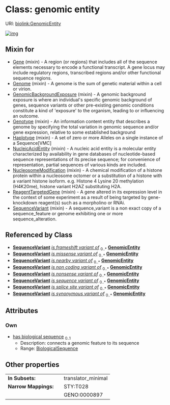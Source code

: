 
# Class: genomic entity




URI: [biolink:GenomicEntity](https://w3id.org/biolink/vocab/GenomicEntity)


[![img](https://yuml.me/diagram/nofunky;dir:TB/class/[SequenceVariant],[SequenceVariant]uses%20-.->[GenomicEntity&#124;has_biological_sequence:biological_sequence%20%3F],[ReagentTargetedGene]uses%20-.->[GenomicEntity],[NucleosomeModification]uses%20-.->[GenomicEntity],[NucleicAcidEntity]uses%20-.->[GenomicEntity],[Haplotype]uses%20-.->[GenomicEntity],[Genotype]uses%20-.->[GenomicEntity],[GenomicBackgroundExposure]uses%20-.->[GenomicEntity],[Genome]uses%20-.->[GenomicEntity],[Gene]uses%20-.->[GenomicEntity],[ReagentTargetedGene],[NucleosomeModification],[NucleicAcidEntity],[Haplotype],[Genotype],[GenomicBackgroundExposure],[Genome],[Gene])](https://yuml.me/diagram/nofunky;dir:TB/class/[SequenceVariant],[SequenceVariant]uses%20-.->[GenomicEntity&#124;has_biological_sequence:biological_sequence%20%3F],[ReagentTargetedGene]uses%20-.->[GenomicEntity],[NucleosomeModification]uses%20-.->[GenomicEntity],[NucleicAcidEntity]uses%20-.->[GenomicEntity],[Haplotype]uses%20-.->[GenomicEntity],[Genotype]uses%20-.->[GenomicEntity],[GenomicBackgroundExposure]uses%20-.->[GenomicEntity],[Genome]uses%20-.->[GenomicEntity],[Gene]uses%20-.->[GenomicEntity],[ReagentTargetedGene],[NucleosomeModification],[NucleicAcidEntity],[Haplotype],[Genotype],[GenomicBackgroundExposure],[Genome],[Gene])

## Mixin for

 * [Gene](Gene.md) (mixin)  - A region (or regions) that includes all of the sequence elements necessary to encode a functional transcript. A gene locus may include regulatory regions, transcribed regions and/or other functional sequence regions.
 * [Genome](Genome.md) (mixin)  - A genome is the sum of genetic material within a cell or virion.
 * [GenomicBackgroundExposure](GenomicBackgroundExposure.md) (mixin)  - A genomic background exposure is where an individual's specific genomic background of genes, sequence variants or other pre-existing genomic conditions constitute a kind of 'exposure' to the organism, leading to or influencing an outcome.
 * [Genotype](Genotype.md) (mixin)  - An information content entity that describes a genome by specifying the total variation in genomic sequence and/or gene expression, relative to some established background
 * [Haplotype](Haplotype.md) (mixin)  - A set of zero or more Alleles on a single instance of a Sequence[VMC]
 * [NucleicAcidEntity](NucleicAcidEntity.md) (mixin)  - A nucleic acid entity is a molecular entity characterized by availability in gene databases of nucleotide-based sequence representations of its precise sequence; for convenience of representation, partial sequences of various kinds are included.
 * [NucleosomeModification](NucleosomeModification.md) (mixin)  - A chemical modification of a histone protein within a nucleosome octomer or a substitution of a histone with a variant histone isoform. e.g. Histone 4 Lysine 20 methylation (H4K20me), histone variant H2AZ substituting H2A.
 * [ReagentTargetedGene](ReagentTargetedGene.md) (mixin)  - A gene altered in its expression level in the context of some experiment as a result of being targeted by gene-knockdown reagent(s) such as a morpholino or RNAi.
 * [SequenceVariant](SequenceVariant.md) (mixin)  - A sequence_variant is a non exact copy of a sequence_feature or genome exhibiting one or more sequence_alteration.

## Referenced by Class

 *  **[SequenceVariant](SequenceVariant.md)** *[is frameshift variant of](is_frameshift_variant_of.md)*  <sub>0..\*</sub>  **[GenomicEntity](GenomicEntity.md)**
 *  **[SequenceVariant](SequenceVariant.md)** *[is missense variant of](is_missense_variant_of.md)*  <sub>0..\*</sub>  **[GenomicEntity](GenomicEntity.md)**
 *  **[SequenceVariant](SequenceVariant.md)** *[is nearby variant of](is_nearby_variant_of.md)*  <sub>0..\*</sub>  **[GenomicEntity](GenomicEntity.md)**
 *  **[SequenceVariant](SequenceVariant.md)** *[is non coding variant of](is_non_coding_variant_of.md)*  <sub>0..\*</sub>  **[GenomicEntity](GenomicEntity.md)**
 *  **[SequenceVariant](SequenceVariant.md)** *[is nonsense variant of](is_nonsense_variant_of.md)*  <sub>0..\*</sub>  **[GenomicEntity](GenomicEntity.md)**
 *  **[SequenceVariant](SequenceVariant.md)** *[is sequence variant of](is_sequence_variant_of.md)*  <sub>0..\*</sub>  **[GenomicEntity](GenomicEntity.md)**
 *  **[SequenceVariant](SequenceVariant.md)** *[is splice site variant of](is_splice_site_variant_of.md)*  <sub>0..\*</sub>  **[GenomicEntity](GenomicEntity.md)**
 *  **[SequenceVariant](SequenceVariant.md)** *[is synonymous variant of](is_synonymous_variant_of.md)*  <sub>0..\*</sub>  **[GenomicEntity](GenomicEntity.md)**

## Attributes


### Own

 * [has biological sequence](has_biological_sequence.md)  <sub>0..1</sub>
     * Description: connects a genomic feature to its sequence
     * Range: [BiologicalSequence](types/BiologicalSequence.md)

## Other properties

|  |  |  |
| --- | --- | --- |
| **In Subsets:** | | translator_minimal |
| **Narrow Mappings:** | | STY:T028 |
|  | | GENO:0000897 |

